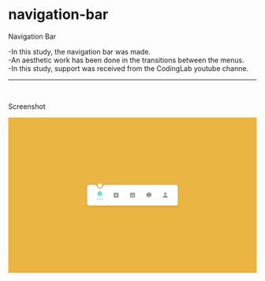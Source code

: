 # navigation-bar
Navigation Bar<br>

-In this study, the navigation bar was made.<br>
-An aesthetic work has been done in the transitions between the menus.<br>
-In this study, support was received from the CodingLab youtube channe.<br>

<hr>
<br>

Screenshot<br>

![alt text](https://github.com/ahmetmetinarslan/navigation-bar/blob/main/Navigation%20Bar/screenshot.png?raw=true)
